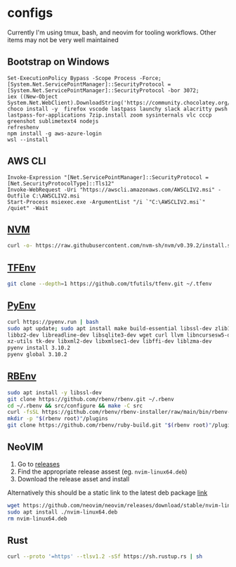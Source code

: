 # configs

Currently I'm using tmux, bash, and neovim for tooling workflows. Other
items may not be very well maintained

## Bootstrap on Windows
```pwsh
Set-ExecutionPolicy Bypass -Scope Process -Force;
[System.Net.ServicePointManager]::SecurityProtocol = [System.Net.ServicePointManager]::SecurityProtocol -bor 3072;
iex ((New-Object System.Net.WebClient).DownloadString('https://community.chocolatey.org/install.ps1'))
choco install -y  firefox vscode lastpass launchy slack alacritty pwsh lastpass-for-applications 7zip.install zoom sysinternals vlc cccp greenshot sublimetext4 nodejs
refreshenv
npm install -g aws-azure-login
wsl --install
```
## AWS CLI
```pwsh
Invoke-Expression "[Net.ServicePointManager]::SecurityProtocol = [Net.SecurityProtocolType]::Tls12"
Invoke-WebRequest -Uri "https://awscli.amazonaws.com/AWSCLIV2.msi" -Outfile C:\AWSCLIV2.msi
Start-Process msiexec.exe -ArgumentList "/i `"C:\AWSCLIV2.msi`" /quiet" -Wait
```

## [NVM](https://github.com/nvm-sh/nvm)
```bash
curl -o- https://raw.githubusercontent.com/nvm-sh/nvm/v0.39.2/install.sh | bash
```
## [TFEnv](https://github.com/tfutils/tfenv)
```bash
git clone --depth=1 https://github.com/tfutils/tfenv.git ~/.tfenv
```
## [PyEnv](https://github.com/pyenv/pyenv)
```bash
curl https://pyenv.run | bash
sudo apt update; sudo apt install make build-essential libssl-dev zlib1g-dev \
libbz2-dev libreadline-dev libsqlite3-dev wget curl llvm libncursesw5-dev \
xz-utils tk-dev libxml2-dev libxmlsec1-dev libffi-dev liblzma-dev
pyenv install 3.10.2
pyenv global 3.10.2
```
## [RBEnv](https://github.com/rbenv/rbenv)
```bash
sudo apt install -y libssl-dev
git clone https://github.com/rbenv/rbenv.git ~/.rbenv
cd ~/.rbenv && src/configure && make -C src
curl -fsSL https://github.com/rbenv/rbenv-installer/raw/main/bin/rbenv-doctor | bash
mkdir -p "$(rbenv root)"/plugins
git clone https://github.com/rbenv/ruby-build.git "$(rbenv root)"/plugins/ruby-build
```

## NeoVIM
1. Go to
   [releases](https://github.com/neovim/neovim/releases/tag/stable)
1. Find the appropriate release assest (eg. `nvim-linux64.deb`)
1. Download the release asset and install

Alternatively this should be a static link to the latest deb package
[link](https://github.com/neovim/neovim/releases/download/stable/nvim-linux64.deb)
```bash
wget https://github.com/neovim/neovim/releases/download/stable/nvim-linux64.deb
sudo apt install ./nvim-linux64.deb
rm nvim-linux64.deb
```

## Rust
```bash
curl --proto '=https' --tlsv1.2 -sSf https://sh.rustup.rs | sh
```
